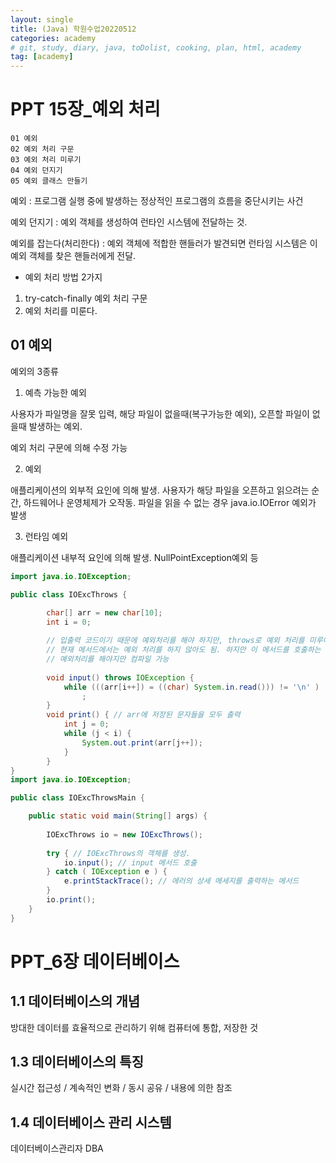 ```yaml
---
layout: single
title: (Java) 학원수업20220512
categories: academy
# git, study, diary, java, toDolist, cooking, plan, html, academy
tag: [academy] 
---
```


# PPT 15장_예외 처리

~~~
01 예외
02 예외 처리 구문
03 예외 처리 미루기
04 예외 던지기
05 예외 클래스 만들기
~~~

예외 : 프로그램 실행 중에 발생하는 정상적인 프로그램의 흐름을 중단시키는 사건

예외 던지기 : 예외 객체를 생성하여 런타인 시스템에 전달하는 것.

예외를 잡는다(처리한다) : 예외 객체에 적합한 핸들러가 발견되면 런타임 시스템은 이 예외 객체를 찾은 핸들러에게 전달.

- 예외 처리 방법 2가지 
1) try-catch-finally 예외 처리 구문
2) 예외 처리를 미룬다.

## 01 예외

예외의 3종류

1. 예측 가능한 예외

사용자가 파일명을 잘못 입력, 해당 파일이 없을때(복구가능한 예외), 오픈할 파일이 없을때 발생하는 예외.

예외 처리 구문에 의해 수정 가능

2. 예외

애플리케이션의 외부적 요인에 의해 발생.
사용자가 해당 파일을 오픈하고 읽으려는 순간, 하드웨어나 운영체제가 오작동.
파일을 읽을 수 없는 경우 java.io.IOError 예외가 발생

3. 런타임 예외

애플리케이션 내부적 요인에 의해 발생.
NullPointException예외 등

~~~java
import java.io.IOException;

public class IOExcThrows {

		char[] arr = new char[10];
		int i = 0;
		
		// 입출력 코드이기 때문에 예외처리를 해야 하지만, throws로 예외 처리를 미루어
		// 현재 메서드에서는 예외 처리를 하지 않아도 됨. 하지만 이 메서드를 호출하는 코드에서
		// 예외처리를 해야지만 컴파일 가능 
		
		void input() throws IOException {
			while (((arr[i++]) = ((char) System.in.read())) != '\n' ) 
				;
		}
		void print() { // arr에 저장된 문자들을 모두 출력
			int j = 0;
			while (j < i) {
				System.out.print(arr[j++]);
			}
		}
}
import java.io.IOException;

public class IOExcThrowsMain {

	public static void main(String[] args) {
		
		IOExcThrows io = new IOExcThrows();
		
		try { // IOExcThrows의 객체를 생성.
			io.input(); // input 메서드 호출
		} catch ( IOException e ) {
			e.printStackTrace(); // 에러의 상세 메세지를 출력하는 메서드
		}
		io.print();
	}
}
~~~



# PPT_6장 데이터베이스 

## 1.1 데이터베이스의 개념

방대한 데이터를 효율적으로 관리하기 위해 컴퓨터에 통합, 저장한 것

## 1.3 데이터베이스의 특징

실시간 접근성 / 계속적인 변화 / 동시 공유 / 내용에 의한 참조

## 1.4 데이터베이스 관리 시스템

데이터베이스관리자 DBA
